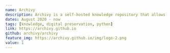 ```yaml
---
name: Archivy
description: Archivy is a self-hosted knowledge repository that allows you to safely preserve useful content that contributes to your own personal, searchable and extendable wiki.  
dates: August 2020 - now
tags: [knowledge, digital preservation, python]
link: https://archivy.github.io
github: archivy/archivy
feature_img: https://archivy.github.io/img/logo-2.png
value: 1
---
```

